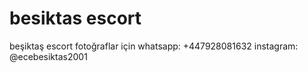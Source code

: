 # besiktas escort
beşiktaş escort fotoğraflar için whatsapp: +447928081632 instagram: @ecebesiktas2001

